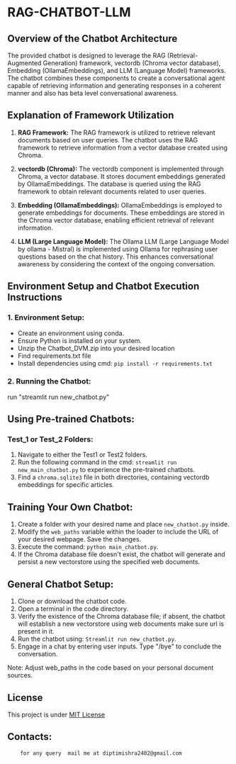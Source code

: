 # RAG-CHATBOT-LLM


## Overview of the Chatbot Architecture

The provided chatbot is designed to leverage the RAG (Retrieval-Augmented Generation) framework, vectordb (Chroma vector database), Embedding (OllamaEmbeddings), and LLM (Language Model) frameworks. The chatbot combines these components to create a conversational agent capable of retrieving information and generating responses in a coherent manner and also has beta level conversational awareness.


## Explanation of Framework Utilization

1. **RAG Framework:**
   The RAG framework is utilized to retrieve relevant documents based on user queries. The chatbot uses the RAG framework to retrieve information from a vector database created using Chroma.

2. **vectordb (Chroma):**
   The vectordb component is implemented through Chroma, a vector database. It stores document embeddings generated by OllamaEmbeddings. The database is queried using the RAG framework to obtain relevant documents related to user queries.

3. **Embedding (OllamaEmbeddings):**
   OllamaEmbeddings is employed to generate embeddings for documents. These embeddings are stored in the Chroma vector database, enabling efficient retrieval of relevant information.

4. **LLM (Large Language Model):**
   The Ollama LLM (Large Language Model by ollama - Mistral) is implemented using Ollama for rephrasing user questions based on the chat history. This enhances conversational awareness by considering the context of the ongoing conversation.








## Environment Setup and Chatbot Execution Instructions

### 1. Environment Setup:
   - Create an environment using conda.
   - Ensure Python is installed on your system.
   - Unzip the Chatbot_DVM.zip into your desired location
   - Find requirements.txt file
   - Install dependencies using cmd: `pip install -r requirements.txt`


### 2. Running the Chatbot:

 run  "streamlit run new_chatbot.py"

## Using Pre-trained Chatbots:

### Test_1 or Test_2 Folders:
1. Navigate to either the Test1 or Test2 folders.
2. Run the following command in the cmd: `streamlit run new_main_chatbot.py` to experience the pre-trained chatbots.
3. Find a `chroma.sqlite3` file in both directories, containing vectordb embeddings for specific articles.

## Training Your Own Chatbot:

1. Create a folder with your desired name and place `new_chatbot.py` inside.
2. Modify the `web_paths` variable within the loader to include the URL of your desired webpage. Save the changes.
3. Execute the command: `python main_chatbot.py`.
4. If the Chroma database file doesn't exist, the chatbot will generate and persist a new vectorstore using the specified web documents.

## General Chatbot Setup:

1. Clone or download the chatbot code.
2. Open a terminal in the code directory.
3. Verify the existence of the Chroma database file; if absent, the chatbot will establish a new vectorstore using web documents make sure url is present in it.
4. Run the chatbot using: `Streamlit run new_chatbot.py`.
5. Engage in a chat by entering user inputs. Type "/bye" to conclude the conversation.


Note: Adjust web_paths in the code based on your personal document sources.


## License
This project is under [MIT License](https://github.com/Dipti-24/RAG-CHATBOT-LLM?tab=MIT-1-ov-file#)



## Contacts:
	    for any query  mail me at diptimishra2402@gmail.com

	
